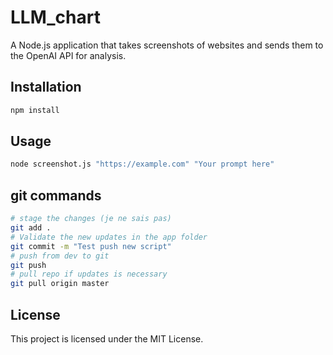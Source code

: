 # LLM_chart

A Node.js application that takes screenshots of websites and sends them to the OpenAI API for analysis.

## Installation

```bash
npm install
```

## Usage

```bash
node screenshot.js "https://example.com" "Your prompt here"
```

## git commands
```bash
# stage the changes (je ne sais pas)
git add .
# Validate the new updates in the app folder
git commit -m "Test push new script"
# push from dev to git
git push
# pull repo if updates is necessary
git pull origin master
```

## License

This project is licensed under the MIT License.
